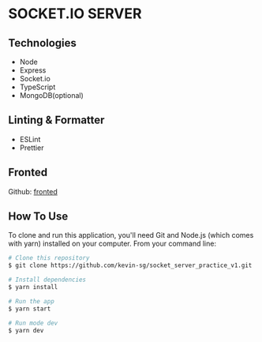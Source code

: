 # SOCKET.IO SERVER

## Technologies

- Node
- Express
- Socket.io
- TypeScript
- MongoDB(optional)

## Linting & Formatter

- ESLint
- Prettier

## Fronted

Github: [fronted](https://github.com/kevin-sg/socket_fronted_practice_v1.git)

## How To Use

To clone and run this application, you'll need Git and Node.js (which comes with yarn) installed on your computer. From your command line:

```bash
# Clone this repository
$ git clone https://github.com/kevin-sg/socket_server_practice_v1.git

# Install dependencies
$ yarn install

# Run the app
$ yarn start

# Run mode dev
$ yarn dev
```
